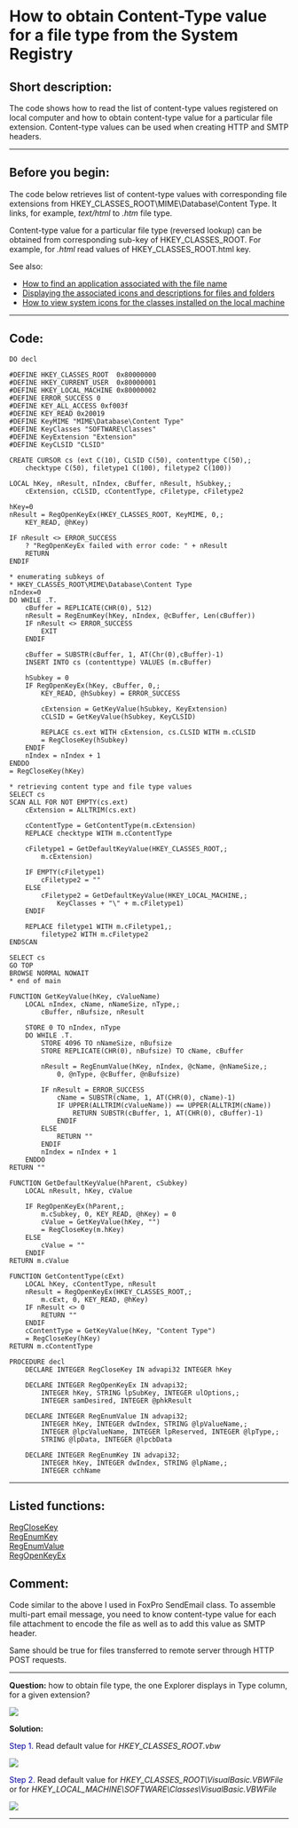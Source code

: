 
# How to obtain Content-Type value for a file type from the System Registry

## Short description:
The code shows how to read the list of content-type values registered on local computer and how to obtain content-type value for a particular file extension. Content-type values can be used when creating HTTP and SMTP headers.  
***  


## Before you begin:
The code below retrieves list of content-type values with corresponding file extensions from HKEY_CLASSES_ROOT\MIME\Database\Content Type. It links, for example, *text/html* to *.htm* file type.  

Content-type value for a particular file type (reversed lookup) can be obtained from corresponding sub-key of HKEY_CLASSES_ROOT. For example, for *.html* read values of HKEY_CLASSES_ROOT\.html key.  

See also:

* [How to find an application associated with the file name](sample_138.md)  
* [Displaying the associated icons and descriptions for files and folders](sample_530.md)  
* [How to view system icons for the classes installed on the local machine](sample_544.md)  

  
***  


## Code:
```foxpro  
DO decl

#DEFINE HKEY_CLASSES_ROOT  0x80000000
#DEFINE HKEY_CURRENT_USER  0x80000001
#DEFINE HKEY_LOCAL_MACHINE 0x80000002
#DEFINE ERROR_SUCCESS 0
#DEFINE KEY_ALL_ACCESS 0xf003f
#DEFINE KEY_READ 0x20019
#DEFINE KeyMIME "MIME\Database\Content Type"
#DEFINE KeyClasses "SOFTWARE\Classes"
#DEFINE KeyExtension "Extension"
#DEFINE KeyCLSID "CLSID"

CREATE CURSOR cs (ext C(10), CLSID C(50), contenttype C(50),;
	checktype C(50), filetype1 C(100), filetype2 C(100))

LOCAL hKey, nResult, nIndex, cBuffer, nResult, hSubkey,;
	cExtension, cCLSID, cContentType, cFiletype, cFiletype2

hKey=0
nResult = RegOpenKeyEx(HKEY_CLASSES_ROOT, KeyMIME, 0,;
	KEY_READ, @hKey)

IF nResult <> ERROR_SUCCESS
	? "RegOpenKeyEx failed with error code: " + nResult
	RETURN
ENDIF

* enumerating subkeys of
* HKEY_CLASSES_ROOT\MIME\Database\Content Type
nIndex=0
DO WHILE .T.
	cBuffer = REPLICATE(CHR(0), 512)
	nResult = RegEnumKey(hKey, nIndex, @cBuffer, Len(cBuffer))
	IF nResult <> ERROR_SUCCESS
		EXIT
	ENDIF

	cBuffer = SUBSTR(cBuffer, 1, AT(Chr(0),cBuffer)-1)
	INSERT INTO cs (contenttype) VALUES (m.cBuffer)

	hSubkey = 0
	IF RegOpenKeyEx(hKey, cBuffer, 0,;
		KEY_READ, @hSubkey) = ERROR_SUCCESS

		cExtension = GetKeyValue(hSubkey, KeyExtension)
		cCLSID = GetKeyValue(hSubkey, KeyCLSID)

		REPLACE cs.ext WITH cExtension, cs.CLSID WITH m.cCLSID
		= RegCloseKey(hSubkey)
	ENDIF
	nIndex = nIndex + 1
ENDDO
= RegCloseKey(hKey)

* retrieving content type and file type values
SELECT cs
SCAN ALL FOR NOT EMPTY(cs.ext)
	cExtension = ALLTRIM(cs.ext)

	cContentType = GetContentType(m.cExtension)
	REPLACE checktype WITH m.cContentType
	
	cFiletype1 = GetDefaultKeyValue(HKEY_CLASSES_ROOT,;
		m.cExtension)

	IF EMPTY(cFiletype1)
		cFiletype2 = ""
	ELSE
		cFiletype2 = GetDefaultKeyValue(HKEY_LOCAL_MACHINE,;
			KeyClasses + "\" + m.cFiletype1)
	ENDIF

	REPLACE filetype1 WITH m.cFiletype1,;
		filetype2 WITH m.cFiletype2
ENDSCAN

SELECT cs
GO TOP
BROWSE NORMAL NOWAIT
* end of main

FUNCTION GetKeyValue(hKey, cValueName)
	LOCAL nIndex, cName, nNameSize, nType,;
		cBuffer, nBufsize, nResult

	STORE 0 TO nIndex, nType
	DO WHILE .T.
		STORE 4096 TO nNameSize, nBufsize
		STORE REPLICATE(CHR(0), nBufsize) TO cName, cBuffer

		nResult = RegEnumValue(hKey, nIndex, @cName, @nNameSize,;
			0, @nType, @cBuffer, @nBufsize)
			
		IF nResult = ERROR_SUCCESS
			cName = SUBSTR(cName, 1, AT(CHR(0), cName)-1)
			IF UPPER(ALLTRIM(cValueName)) == UPPER(ALLTRIM(cName))
				RETURN SUBSTR(cBuffer, 1, AT(CHR(0), cBuffer)-1)
			ENDIF
		ELSE
			RETURN ""
		ENDIF
		nIndex = nIndex + 1
	ENDDO
RETURN ""

FUNCTION GetDefaultKeyValue(hParent, cSubkey)
	LOCAL nResult, hKey, cValue

	IF RegOpenKeyEx(hParent,;
		m.cSubkey, 0, KEY_READ, @hKey) = 0
		cValue = GetKeyValue(hKey, "")
		= RegCloseKey(m.hKey)
	ELSE
		cValue = ""
	ENDIF
RETURN m.cValue

FUNCTION GetContentType(cExt)
	LOCAL hKey, cContentType, nResult
	nResult = RegOpenKeyEx(HKEY_CLASSES_ROOT,;
		m.cExt, 0, KEY_READ, @hKey)
	IF nResult <> 0
		RETURN ""
	ENDIF
	cContentType = GetKeyValue(hKey, "Content Type")
	= RegCloseKey(hKey)
RETURN m.cContentType

PROCEDURE decl
	DECLARE INTEGER RegCloseKey IN advapi32 INTEGER hKey

	DECLARE INTEGER RegOpenKeyEx IN advapi32;
		INTEGER hKey, STRING lpSubKey, INTEGER ulOptions,;
		INTEGER samDesired, INTEGER @phkResult

	DECLARE INTEGER RegEnumValue IN advapi32;
		INTEGER hKey, INTEGER dwIndex, STRING @lpValueName,;
		INTEGER @lpcValueName, INTEGER lpReserved, INTEGER @lpType,;
		STRING @lpData, INTEGER @lpcbData

	DECLARE INTEGER RegEnumKey IN advapi32;
		INTEGER hKey, INTEGER dwIndex, STRING @lpName,;
		INTEGER cchName  
```  
***  


## Listed functions:
[RegCloseKey](../libraries/advapi32/RegCloseKey.md)  
[RegEnumKey](../libraries/advapi32/RegEnumKey.md)  
[RegEnumValue](../libraries/advapi32/RegEnumValue.md)  
[RegOpenKeyEx](../libraries/advapi32/RegOpenKeyEx.md)  

## Comment:
Code similar to the above I used in FoxPro SendEmail class. To assemble multi-part email message, you need to know content-type value for each file attachment to encode the file as well as to add this value as SMTP header.  
  
Same should be true for files transferred to remote server through HTTP POST requests.  
  
* * *  
**Question:** how to obtain file type, the one Explorer displays in Type column, for a given extension?  
  
<img src="images/getfiletype.png">  
  
**Solution:**  
  
<font color=#0000a0>Step 1.</font> Read default value for *HKEY_CLASSES_ROOT\.vbw*  
  
<img src="images/getfiletype1.png">  
  
<font color=#0000a0>Step 2.</font> Read default value for *HKEY_CLASSES_ROOT\VisualBasic.VBWFile* or for *HKEY_LOCAL_MACHINE\SOFTWARE\Classes\VisualBasic.VBWFile*  
  
<img src="images/getfiletype2.png">  
  
***  

